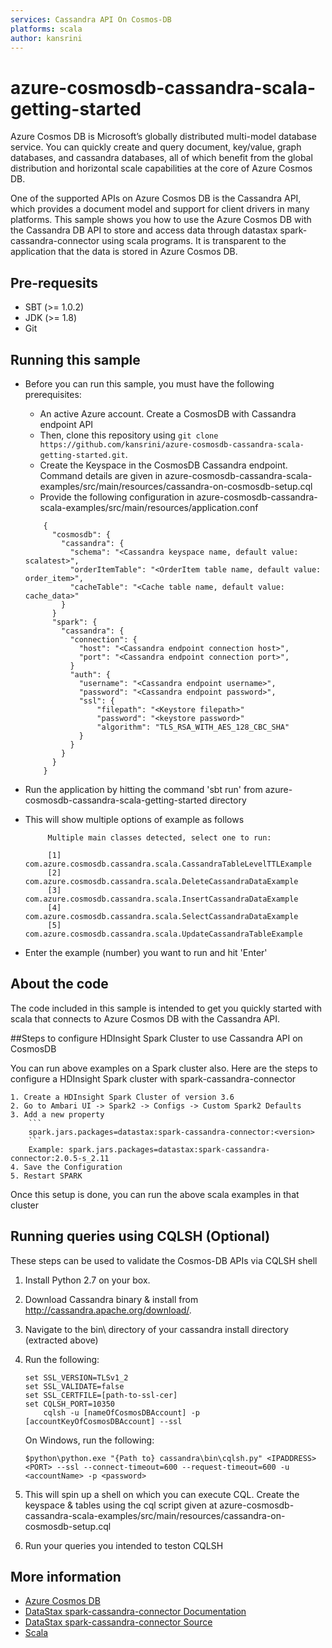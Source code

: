 ```yaml
---
services: Cassandra API On Cosmos-DB
platforms: scala
author: kansrini
---
```


# azure-cosmosdb-cassandra-scala-getting-started
Azure Cosmos DB is Microsoft’s globally distributed multi-model database service. You can quickly create and query document, key/value, graph databases, and cassandra databases, all of which benefit from the global distribution and horizontal scale capabilities at the core of Azure Cosmos DB.

One of the supported APIs on Azure Cosmos DB is the Cassandra API, which provides a document model and support for client drivers in many platforms. This sample shows you how to use the Azure Cosmos DB with the Cassandra DB API to store and access data through datastax spark-cassandra-connector using scala programs. It is transparent to the application that the data is stored in Azure Cosmos DB.

## Pre-requesits
- SBT (>= 1.0.2)
- JDK (>= 1.8)
- Git

## Running this sample

* Before you can run this sample, you must have the following prerequisites:

   * An active Azure account. Create a CosmosDB with Cassandra endpoint API
   * Then, clone this repository using `git clone https://github.com/kansrini/azure-cosmosdb-cassandra-scala-getting-started.git`.
   * Create the Keyspace in the CosmosDB Cassandra endpoint. Command details are given in azure-cosmosdb-cassandra-scala-examples/src/main/resources/cassandra-on-cosmosdb-setup.cql
   * Provide the following configuration in azure-cosmosdb-cassandra-scala-examples/src/main/resources/application.conf
	```
		{
		  "cosmosdb": {
			"cassandra": {
			  "schema": "<Cassandra keyspace name, default value: scalatest>",
			  "orderItemTable": "<OrderItem table name, default value: order_item>",
			  "cacheTable": "<Cache table name, default value: cache_data>"
			}
		  }
		  "spark": {
			"cassandra": {
			  "connection": {
				"host": "<Cassandra endpoint connection host>",
				"port": "<Cassandra endpoint connection port>",
			  }
			  "auth": {
				"username": "<Cassandra endpoint username>",
				"password": "<Cassandra endpoint password>",
				"ssl": {
					"filepath": "<Keystore filepath>"
					"password": "<keystore password>"
					"algorithm": "TLS_RSA_WITH_AES_128_CBC_SHA"
				}
			  }
			}
		  }
		}
	
	```

* Run the application by hitting the command 'sbt run' from azure-cosmosdb-cassandra-scala-getting-started directory

* This will show multiple options of example as follows
	```
		 Multiple main classes detected, select one to run:

		 [1] com.azure.cosmosdb.cassandra.scala.CassandraTableLevelTTLExample
		 [2] com.azure.cosmosdb.cassandra.scala.DeleteCassandraDataExample
		 [3] com.azure.cosmosdb.cassandra.scala.InsertCassandraDataExample
		 [4] com.azure.cosmosdb.cassandra.scala.SelectCassandraDataExample
		 [5] com.azure.cosmosdb.cassandra.scala.UpdateCassandraTableExample
	```
* Enter the example (number) you want to run and hit 'Enter'

## About the code
The code included in this sample is intended to get you quickly started with scala that connects to Azure Cosmos DB with the Cassandra API.

##Steps to configure HDInsight Spark Cluster to use Cassandra API on CosmosDB

You can run above examples on a Spark cluster also. Here are the steps to configure a HDInsight Spark cluster with spark-cassandra-connector

	1. Create a HDInsight Spark Cluster of version 3.6
	2. Go to Ambari UI -> Spark2 -> Configs -> Custom Spark2 Defaults
	3. Add a new property 
		```
		spark.jars.packages=datastax:spark-cassandra-connector:<version>
		```
		Example: spark.jars.packages=datastax:spark-cassandra-connector:2.0.5-s_2.11
	4. Save the Configuration
	5. Restart SPARK
Once this setup is done, you can run the above scala examples in that cluster


## Running queries using CQLSH (Optional)

These steps can be used to validate the Cosmos-DB APIs via CQLSH shell

1.	Install Python 2.7 on your box.

2.	Download Cassandra binary & install from http://cassandra.apache.org/download/.

3.	Navigate to the bin\ directory of your cassandra install directory (extracted above) 

4.	Run the following: 
    ```
	set SSL_VERSION=TLSv1_2
	set SSL_VALIDATE=false
	set SSL_CERTFILE=[path-to-ssl-cer] 
	set CQLSH_PORT=10350 
    	cqlsh -u [nameOfCosmosDBAccount] -p [accountKeyOfCosmosDBAccount] --ssl
	```
    On Windows, run the following:
	```
    $python\python.exe "{Path to} cassandra\bin\cqlsh.py" <IPADDRESS> <PORT> --ssl --connect-timeout=600 --request-timeout=600 -u <accountName> -p <password> 
    ```
5.	This will spin up a shell on which you can execute CQL. 
    Create the keyspace & tables using the cql script given at azure-cosmosdb-cassandra-scala-examples/src/main/resources/cassandra-on-cosmosdb-setup.cql

6. Run your queries you intended to teston CQLSH

## More information

- [Azure Cosmos DB](https://docs.microsoft.com/azure/cosmos-db/introduction)
- [DataStax spark-cassandra-connector Documentation](https://academy.datastax.com/resources/getting-started-apache-spark-and-cassandra)
- [DataStax spark-cassandra-connector Source](https://github.com/datastax/spark-cassandra-connector/)
- [Scala](https://www.scala-lang.org/)
